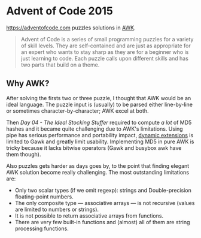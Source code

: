# Advent of Code 2015

https://adventofcode.com puzzles solutions in [AWK][].

> Advent of Code is a series of small programming puzzles for a variety of
> skill levels. They are self-contained and are just as appropriate for an
> expert who wants to stay sharp as they are for a beginner who is just
> learning to code. Each puzzle calls upon different skills and has two parts
> that build on a theme.

## Why AWK?

After solving the firsts two or three puzzle, I thought that AWK would be an
ideal language. The puzzle input is (usually) to be parsed either line-by-line
or sometimes character-by-character; AWK excel at both.

Then _Day 04 - The Ideal Stocking Stuffer_ required to compute *a lot*
of MD5 hashes and it became quite challenging due to AWK's limitations. Using
pipe has serious performance and portability impact, [dynamic extensions][] is
limited to Gawk and greatly limit usability. Implementing MD5 in pure AWK is
tricky because it lacks bitwise operators (Gawk and busybox awk have them
though).

Also puzzles gets harder as days goes by, to the point that finding elegant AWK
solution become really challenging. The most outstanding limitations are:

- Only two scalar types (if we omit regexp): strings and Double-precision
  floating-point numbers.
- The only composite type — associative arrays — is not recursive (values are
  limited to numbers or strings).
- It is not possible to return associative arrays from functions.
- There are very few built-in functions and (almost) all of them are string
  processing functions.

[AWK]: https://en.wikipedia.org/wiki/AWK
[dynamic extensions]: https://www.gnu.org/software/gawk/manual/html_node/Dynamic-Extensions.html
